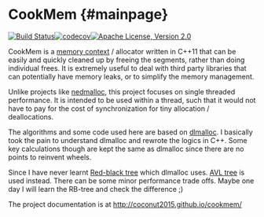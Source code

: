 CookMem {#mainpage}
=======

[![Build Status](https://circleci.com/gh/coconut2015/cookmem.svg?style=shield)](https://app.circleci.com/pipelines/github/coconut2015/cookmem)[![codecov](https://codecov.io/gh/coconut2015/cookmem/branch/master/graph/badge.svg)](https://codecov.io/gh/coconut2015/cookmem)[![Apache License, Version 2.0](https://img.shields.io/badge/license-Apache--2.0-blue.svg)](http://www.apache.org/licenses/LICENSE-2.0)

CookMem is a [memory context](https://en.wikipedia.org/wiki/Region-based_memory_management)
/ allocator written in C++11 that can be easily and quickly cleaned up by
freeing the segments, rather than doing individual frees.  It is extremely
useful to deal with third party libraries that can potentially have memory
leaks, or to simplify the memory management.

Unlike projects like [nedmalloc](https://www.nedprod.com/programs/portable/nedmalloc/),
this project focuses on single threaded performance.  It is intended to be
used within a thread, such that it would not have to pay for the cost of
synchronization for tiny allocation / deallocations.

The algorithms and some code used here are based on [dlmalloc](http://gee.cs.oswego.edu/dl/html/malloc.html).
I basically took the pain to understand dlmalloc and rewrote the logics
in C++.  Some key calculations though are kept the same as dlmalloc since
there are no points to reinvent wheels.

Since I have never learnt [Red-black tree](https://en.wikipedia.org/wiki/Red%E2%80%93black_tree)
which dlmalloc uses.  [AVL tree](https://en.wikipedia.org/wiki/AVL_tree)
is used instead.  There can be some minor performance trade offs.  Maybe one
day I will learn the RB-tree and check the difference ;)

The project documentation is at http://coconut2015.github.io/cookmem/
